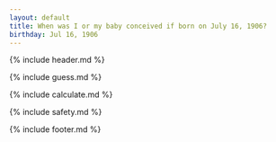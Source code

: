 ```yaml
---
layout: default
title: When was I or my baby conceived if born on July 16, 1906?
birthday: Jul 16, 1906
---
```


{% include header.md %}

{% include guess.md %}

{% include calculate.md %}

{% include safety.md %}

{% include footer.md %}



